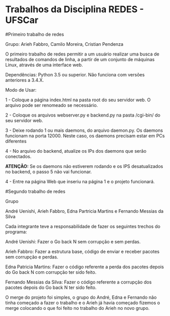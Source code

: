 ﻿# Trabalhos da Disciplina REDES - UFSCar

#Primeiro trabalho de redes

Grupo: Arieh Fabbro, Camilo Moreira, Cristian Pendenza

O primeiro trabalho de redes permitir a um usuário realizar uma busca de resultados de comandos de linha, a partir de um conjunto de máquinas Linux, através de uma interface web.

Dependências: Python 3.5 ou superior. Não funciona com versões anteriores a 3.4.X.

Modo de Usar:

1 - Coloque a página index.html na pasta root do seu servidor web. O arquivo pode ser renomeado se necessário.<br/>

2 - Coloque os arquivos webserver.py e backend.py na pasta /cgi-bin/ do seu servidor web.<br/>

3 - Deixe rodando 1 ou mais daemons, do arquivo daemon.py. Os daemons funcionam na porta 12000. Neste caso, os daemons precisam estar em PCs diferentes <br/>

4 - No arquivo do backend, atualize os IPs dos daemons que serão conectados.<br/>

<strong>ATENÇÃO:</strong> Se os daemons não estiverem rodando e os IPS desatualizados no backend, o passo 5 não vai funcionar.

4 - Entre na página Web que inseriu na página 1 e o projeto funcionará.<br/>

#Segundo trabalho de redes

Grupo

André Uenishi, Arieh Fabbro, Edna Partricia Martins e Fernando Messias da Silva

Cada integrante teve a responsabilidade de fazer os seguintes trechos do programa:

André Uenishi: Fazer o Go back N sem corrupção e sem perdas.

Arieh Fabbro: Fazer a estrutura base, código de enviar e receber pacotes sem corrupção e perdas.

Edna Patricia Martins: Fazer o código referente a perda dos pacotes depois do Go back N com corrupção ter sido feito.

Fernando Messias da Silva: Fazer o código referente a corrupção dos pacotes depois do Go back N ter sido feito.

O merge do projeto foi simples, o grupo do André, Edna e Fernando não tinha começado a fazer o trabalho e o Arieh já havia começado fizemos o merge colocando o que foi feito no trabalho do Arieh no novo grupo.
